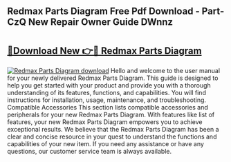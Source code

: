 ## Redmax Parts Diagram Free Pdf Download - Part-CzQ New Repair Owner Guide DWnnz

# <h2><a href="http://dfhb2c9.blite.top/?on=Redmax+Parts+Diagram">🔗Download New 👉🔴 Redmax Parts Diagram</a></h2>

[![Redmax Parts Diagram download](https://i.imgur.com/lujVjoI.png)](http://dfhb2c9.blite.top/?on=Redmax+Parts+Diagram)
Hello and welcome to the user manual for your newly delivered Redmax Parts Diagram. This guide is designed to help you get started with your product and provide you with a thorough understanding of its features, functions, and capabilities. You will find instructions for installation, usage, maintenance, and troubleshooting. Compatible Accessories This section lists compatible accessories and peripherals for your new Redmax Parts Diagram. With features like list of features, your new Redmax Parts Diagram empowers you to achieve exceptional results. We believe that the Redmax Parts Diagram has been a clear and concise resource in your quest to understand the functions and capabilities of your new item. If you need any assistance or have any questions, our customer service team is always available.
